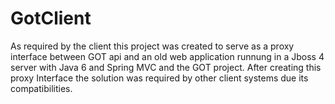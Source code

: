 # GotClient
As required by the client this project was created to serve as a proxy interface between GOT api and an old web application runnung in a Jboss 4 server with Java 6 and Spring MVC and the GOT project.
After creating this proxy Interface the solution was required by other client systems due its compatibilities.

